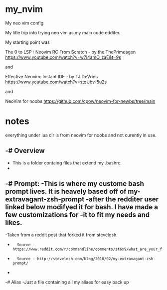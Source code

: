 # my_nvim
My neo vim config

My litle trip into trying neo vim as my main code edditer.

My starting point was

The 0 to LSP : Neovim RC From Scratch - by the ThePrimeagen
https://www.youtube.com/watch?v=w7i4amO_zaE&t=9s

and 

Effective Neovim: Instant IDE - by TJ DeVries
https://www.youtube.com/watch?v=stqUbv-5u2s

and 

NeoVim for noobs
https://github.com/cpow/neovim-for-newbs/tree/main

# notes
everything under lua dir is from neovim for noobs and not curently in use.



-# Overview
-
-    This is a folder containg files that extend my .bashrc.
-
-# Prompt:
-This is where my custome bash prompt lives. It is heavely based off of my-extravagant-zsh-prompt
-after the redditer user linked below modifyed it for bash. I have made a few customizations for
-it to fit my needs and likes.
-
-Taken from a reddit post that forked it from stevelosh.
-       Source - https://www.reddit.com/r/commandline/comments/zt6x9/what_are_your_favorite_custom_prompts/
-       Source - http://stevelosh.com/blog/2010/02/my-extravagant-zsh-prompt/
-
-# Alias
-Just a file containing all my aliaes for easy back up
